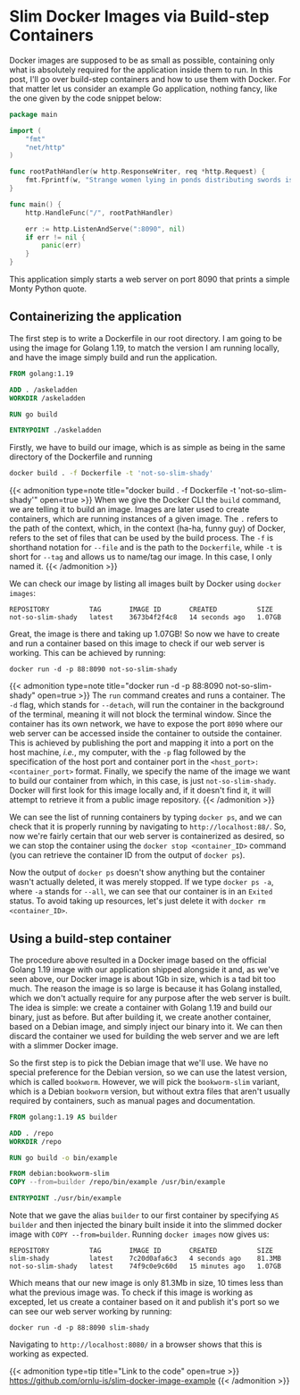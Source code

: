 # Slim Docker Images via Build-step Containers


Docker images are supposed to be as small as possible, containing only what is absolutely required for the application inside them to run. In this post, I'll go over build-step containers and how to use them with Docker. For that matter let us consider an example Go application, nothing fancy, like the one given by the code snippet below:

```go
package main

import (
	"fmt"
	"net/http"
)

func rootPathHandler(w http.ResponseWriter, req *http.Request) {
	fmt.Fprintf(w, "Strange women lying in ponds distributing swords is no basis for a system of government.\n")
}

func main() {
	http.HandleFunc("/", rootPathHandler)

	err := http.ListenAndServe(":8090", nil)
	if err != nil {
		panic(err)
	}
}
```

This application simply starts a web server on port 8090 that prints a simple Monty Python quote.

## Containerizing the application

The first step is to write a Dockerfile in our root directory. I am going to be using the image for Golang 1.19, to match the version I am running locally, and have the image simply build and run the application.

```Dockerfile
FROM golang:1.19

ADD . /askeladden
WORKDIR /askeladden

RUN go build

ENTRYPOINT ./askeladden
```

Firstly, we have to build our image, which is as simple as being in the same directory of the Dockerfile and running

```bash
docker build . -f Dockerfile -t 'not-so-slim-shady'
```
{{< admonition type=note title="docker build . -f Dockerfile -t 'not-so-slim-shady'" open=true >}}
When we give the Docker CLI the `build` command, we are telling it to build an image. Images are later used to create containers, which are running instances of a given image. The `.` refers to the path of the context, which, in the context (ha-ha, funny guy) of Docker, refers to the set of files that can be used by the build process. The `-f` is shorthand notation for `--file` and is the path to the `Dockerfile`, while `-t` is short for `--tag` and allows us to name/tag our image. In this case, I only named it.
{{< /admonition >}}

We can check our image by listing all images built by Docker using `docker images`:

```
REPOSITORY          TAG       IMAGE ID       CREATED          SIZE
not-so-slim-shady   latest    3673b4f2f4c8   14 seconds ago   1.07GB
```

Great, the image is there and taking up 1.07GB! So now we have to create and run a container based on this image to check if our web server is working. This can be achieved by running:

```plaintext
docker run -d -p 88:8090 not-so-slim-shady
```

{{< admonition type=note title="docker run -d -p 88:8090 not-so-slim-shady" open=true >}}
The `run` command creates and runs a container. The `-d` flag, which stands for `--detach`, will run the container in the background of the terminal, meaning it will not block the terminal window. Since the container has its own network, we have to expose the port `8090` where our web server can be accessed inside the container to outside the container. This is achieved by publishing the port and mapping it into a port on the host machine, *i.e.*, my computer, with the `-p` flag followed by the specification of the host port and container port in the `<host_port>:<container_port>` format. Finally, we specify the name of the image we want to build our container from which, in this case, is just `not-so-slim-shady`. Docker will first look for this image locally and, if it doesn't find it, it will attempt to retrieve it from a public image repository.
{{< /admonition >}}

We can see the list of running containers by typing `docker ps`, and we can check that it is properly running by navigating to `http://localhost:88/`. So, now we're fairly certain that our web server is containerized as desired, so we can stop the container using the `docker stop <container_ID>` command (you can retrieve the container ID from the output of `docker ps`). 

Now the output of `docker ps` doesn't show anything but the container wasn't actually deleted, it was merely stopped. If we type `docker ps -a`, where `-a` stands for `--all`, we can see that our container is in an `Exited` status. To avoid taking up resources, let's just delete it with `docker rm <container_ID>`.

## Using a build-step container

The procedure above resulted in a Docker image based on the official Golang 1.19 image with our application shipped alongside it and, as we've seen above, our Docker image is about 1Gb in size, which is a tad bit too much. The reason the image is so large is because it has Golang installed, which we don't actually require for any purpose after the web server is built. The idea is simple: we create a container with Golang 1.19 and build our binary, just as before. But after building it, we create another container, based on a Debian image, and simply inject our binary into it. We can then discard the container we used for building the web server and we are left with a slimmer Docker image. 

So the first step is to pick the Debian image that we'll use. We have no special preference for the Debian version, so we can use the latest version, which is called `bookworm`. However, we will pick the `bookworm-slim` variant, which is a Debian `bookworm` version, but without extra files that aren't usually required by containers, such as manual pages and documentation.

```Dockerfile
FROM golang:1.19 AS builder

ADD . /repo
WORKDIR /repo

RUN go build -o bin/example

FROM debian:bookworm-slim
COPY --from=builder /repo/bin/example /usr/bin/example

ENTRYPOINT ./usr/bin/example
```

Note that we gave the alias `builder` to our first container by specifying `AS builder` and then injected the binary built inside it into the slimmed docker image with `COPY --from=builder`. Running `docker images` now gives us:

```
REPOSITORY          TAG       IMAGE ID       CREATED          SIZE
slim-shady          latest    7c20d0afa6c3   4 seconds ago    81.3MB
not-so-slim-shady   latest    74f9c0e9c60d   15 minutes ago   1.07GB
```

Which means that our new image is only 81.3Mb in size, 10 times less than what the previous image was. To check if this image is working as excepted, let us create a container based on it and publish it's port so we can see our web server working by running:

```
docker run -d -p 88:8090 slim-shady
```

Navigating to `http://localhost:8080/` in a browser shows that this is working as expected.

{{< admonition type=tip title="Link to the code" open=true >}}
https://github.com/ornlu-is/slim-docker-image-example
{{< /admonition >}}

